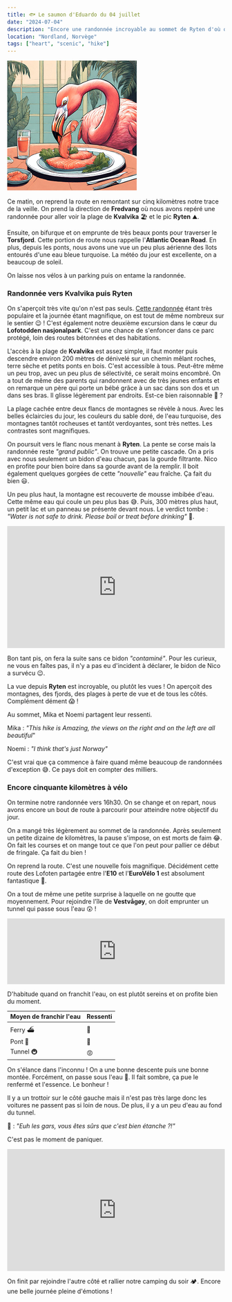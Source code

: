 ```yaml
---
title: 🐟 Le saumon d'Eduardo du 04 juillet
date: "2024-07-04"
description: "Encore une randonnée incroyable au sommet de Ryten d'où on aperçoit la superbe plage de Kvalvika !"
location: "Nordland, Norvège"
tags: ["heart", "scenic", "hike"]
---
```


![Saumon d'Eduardo](../saumon_eduardo.png)

Ce matin, on reprend la route en remontant sur cinq kilomètres notre trace de la veille. On prend la direction de **Fredvang** où nous avons repéré une randonnée pour aller voir la plage de **Kvalvika** 🏖️ et le pic **Ryten** ⛰️.

Ensuite, on bifurque et on emprunte de très beaux ponts pour traverser le **Torsfjord**. Cette portion de route nous rappelle l'**Atlantic Ocean Road**. En plus, depuis les ponts, nous avons une vue un peu plus aérienne des îlots entourés d'une eau bleue turquoise. La météo du jour est excellente, on a beaucoup de soleil.

On laisse nos vélos à un parking puis on entame la randonnée.

### Randonnée vers Kvalvika puis Ryten

On s'aperçoit très vite qu'on n'est pas seuls. [Cette randonnée](https://www.visitnorway.com/listings/hike-to-kvalvika-and-ryten-(543-m)/225286/) étant très populaire et la journée étant magnifique, on est tout de même nombreux sur le sentier 😉 ! C'est également notre deuxième excursion dans le cœur du **Lofotodden nasjonalpark**. C'est une chance de s'enfoncer dans ce parc protégé, loin des routes bétonnées et des habitations. 

L'accès à la plage de **Kvalvika** est assez simple, il faut monter puis descendre environ 200 mètres de dénivelé sur un chemin mêlant roches, terre sèche et petits ponts en bois. C'est accessible à tous. Peut-être même un peu trop, avec un peu plus de sélectivité, ce serait moins encombré. On a tout de même des parents qui randonnent avec de très jeunes enfants et on remarque un père qui porte un bébé grâce à un sac dans son dos et un dans ses bras. Il glisse légèrement par endroits. Est-ce bien raisonnable 🤔 ? 

La plage cachée entre deux flancs de montagnes se révèle à nous. Avec les belles éclaircies du jour, les couleurs du sable doré, de l'eau turquoise, des montagnes tantôt rocheuses et tantôt verdoyantes, sont très nettes. Les contrastes sont magnifiques.

On poursuit vers le flanc nous menant à **Ryten**. La pente se corse mais la randonnée reste *"grand public"*. On trouve une petite cascade. On a pris avec nous seulement un bidon d'eau chacun, pas la gourde filtrante. Nico en profite pour bien boire dans sa gourde avant de la remplir. Il boit également quelques gorgées de cette *"nouvelle"* eau fraîche. Ça fait du bien 😃.

Un peu plus haut, la montagne est recouverte de mousse imbibée d'eau. Cette même eau qui coule un peu plus bas 😅. Puis, 300 mètres plus haut, un petit lac et un panneau se présente devant nous. Le verdict tombe : *"Water is not safe to drink. Please boil or treat before drinking"* 🚱.

<div style="width: 100%; height: 0; position: relative; padding-bottom: 56%;"><iframe src="https://giphy.com/embed/67urFpVn7qwcd2gWIl" style="top: 0; left: 0; width: 100%; height: 100%; position: absolute; border: 0;" allowfullscreen scrolling="no" allow="encrypted-media;" class="giphy-embed"></iframe></div> 

Bon tant pis, on fera la suite sans ce bidon *"contaminé"*. Pour les curieux, ne vous en faîtes pas, il n'y a pas eu d'incident à déclarer, le bidon de Nico a survécu 😉.

La vue depuis **Ryten** est incroyable, ou plutôt les vues ! On aperçoit des montagnes, des fjords, des plages à perte de vue et de tous les côtés. Complément dément 😱 ! 

Au sommet, Mika et Noemi partagent leur ressenti.

Mika : *"This hike is Amazing, the views on the right and on the left are all beautiful*"

Noemi : *"I think that's just Norway"*

C'est vrai que ça commence à faire quand même beaucoup de randonnées d'exception 😅. Ce pays doit en compter des milliers.

### Encore cinquante kilomètres à vélo 

On termine notre randonnée vers 16h30. On se change et on repart, nous avons encore un bout de route à parcourir pour atteindre notre objectif du jour.

On a mangé très légèrement au sommet de la randonnée. Après seulement un petite dizaine de kilomètres, la pause s'impose, on est morts de faim 😂. On fait les courses et on mange tout ce que l'on peut pour pallier ce début de fringale. Ça fait du bien !

On reprend la route. C'est une nouvelle fois magnifique. Décidément cette route des Lofoten partagée entre l'**E10** et l'**EuroVélo 1** est absolument fantastique 🤩.

On a tout de même une petite surprise à laquelle on ne goutte que moyennement. Pour rejoindre l'île de **Vestvågøy**, on doit emprunter un tunnel qui passe sous l'eau 😲 !

<div style="left: 0; width: 100%; height: 152px; position: relative;"><iframe src="https://open.spotify.com/embed/track/4pKlu0vMkqeUmiZaDJaYUl?utm_source=oembed" style="top: 0; left: 0; width: 100%; height: 100%; position: absolute; border: 0;" allowfullscreen allow="clipboard-write; encrypted-media; fullscreen; picture-in-picture;"></iframe></div>

D'habitude quand on franchit l'eau, on est plutôt sereins et on profite bien du moment.

| Moyen de franchir l'eau   | Ressenti   |
|----|----|
| Ferry ⛴️  | 🤗   |
| Pont 🌉   | 🤩   |
| Tunnel 🚇  | 😡   |

On s'élance dans l'inconnu ! On a une bonne descente puis une bonne montée. Forcément, on passe sous l'eau 🤪. Il fait sombre, ça pue le renfermé et l'essence. Le bonheur ! 

Il y a un trottoir sur le côté gauche mais il n'est pas très large donc les voitures ne passent pas si loin de nous. De plus, il y a un peu d'eau au fond du tunnel.

🦩 : *"Euh les gars, vous êtes sûrs que c'est bien étanche ?!"*

C'est pas le moment de paniquer.

<div style="width: 100%; height: 0; position: relative; padding-bottom: 56%;"><iframe src="https://giphy.com/embed/1EghTrigJJhq8" style="top: 0; left: 0; width: 100%; height: 100%; position: absolute; border: 0;" allowfullscreen scrolling="no" allow="encrypted-media;" class="giphy-embed"></iframe></div> 

On finit par rejoindre l'autre côté et rallier notre camping du soir 🏕️. Encore une belle journée pleine d'émotions !